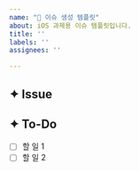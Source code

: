 ```yaml
---
name: " 이슈 생성 템플릿"
about: iOS 과제용 이슈 템플릿입니다.
title: ''
labels: ''
assignees: ''

---
```


## ✦ Issue
<!-- 과제 설명 작성 -->

## ✦ To-Do
<!-- 과제 todo 작성 -->
- [ ] 할 일 1
- [ ] 할 일 2
